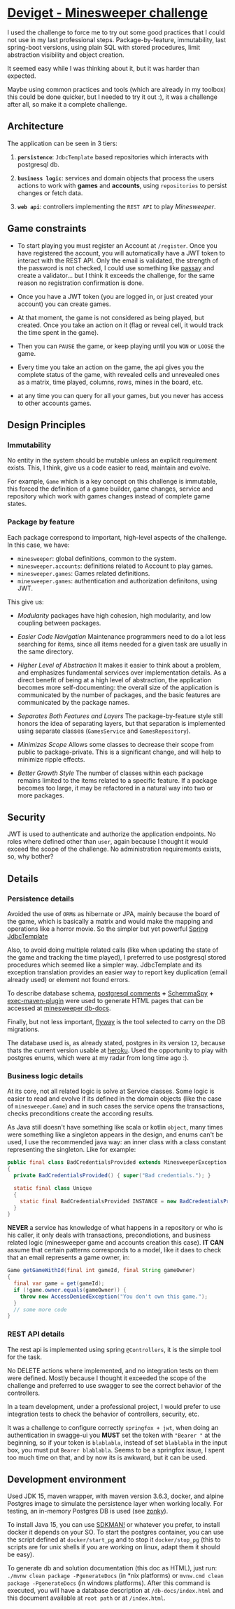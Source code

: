 # [Deviget - Minesweeper challenge](https://matero-minesweeper.herokuapp.com)

I used the challenge to force me to try out some good practices that I could not use in my last professional steps.
Package-by-feature, immutability, last spring-boot versions, using plain SQL with stored procedures, limit abstraction
visibility and object creation.

It seemed easy while I was thinking about it, but it was harder than expected.

Maybe using common practices and tools (which are already in my toolbox) this could be done quicker, but I needed to try
it out :), it was a challenge after all, so make it a complete challenge.

## Architecture 
The application can be seen in 3 tiers:

1. **`persistence`**: `JdbcTemplate` based repositories which interacts with postgresql db.

2. **`business logic`**: services and domain objects that process the users actions to work with **games** and
                         **accounts**, using `repositories` to persist changes or fetch data.

3. **`web api`**: controllers implementing the `REST API` to play _Minesweeper_.

## Game constraints

- To start playing you must register an Account at `/register`. Once you have registered the account, you will
automatically have a JWT token to interact with the REST API. Only the email is validated, the strength of the password
is not checked, I could use something like [passay](http://www.passay.org/) and create a validator... but I think it
exceeds the challenge, for the same reason no registration confirmation is done. 

- Once you have a JWT token (you are logged in, or just created your account) you can create games.

- At that moment, the game is not considered as being played, but created. Once you take an action on it (flag or reveal
 cell, it would track the time spent in the game).

- Then you can `PAUSE` the game, or keep playing until you `WON` or `LOOSE` the game.

- Every time you take an action on the game, the api gives you the complete status of the game, with revealed cells and
unrevealed ones as a matrix, time played, columns, rows, mines in the board, etc.

- at any time you can query for all your games, but you never has access to other accounts games.

## Design Principles

### Immutability
No entity in the system should be mutable unless an explicit requirement exists. This, I think, give us a code easier to
read, maintain and evolve.

For example, `Game` which is a key concept on this challenge is immutable, this forced the definition of a game builder,
game changes, service and repository which work with games changes instead of complete game states.

### Package by feature
Each package correspond to important, high-level aspects of the challenge. In this case, we have:

- `minesweeper`: global definitions, common to the system.
- `minesweeper.accounts`: definitions related to Account to play games.
- `minesweeper.games`: Games related definitions.
- `minesweeper.games`: authentication and authorization definitons, using JWT.

This give us:

- *Modularity* packages have high cohesion, high modularity, and low coupling between packages.

- *Easier Code Navigation* Maintenance programmers need to do a lot less searching for items, since all items needed for
a given task are usually in the same directory.

- *Higher Level of Abstraction* It makes it easier to think about a problem, and emphasizes fundamental services over
implementation details. As a direct benefit of being at a high level of abstraction, the application becomes more
self-documenting: the overall size of the application is communicated by the number of packages, and the basic features
are communicated by the package names.

- *Separates Both Features and Layers* The package-by-feature style still honors the idea of separating layers, but that
separation is implemented using separate classes (`GamesService` and `GamesRepository`).

- *Minimizes Scope* Allows some classes to decrease their scope from public to package-private. This is a significant
change, and will help to minimize ripple effects.

- *Better Growth Style* The number of classes within each package remains limited to the items related to a specific
feature. If a package becomes too large, it may be refactored in a natural way into two or more packages.

## Security
JWT is used to authenticate and authorize the application endpoints.
No roles where defined other than `user`, again because I thought it would exceed the scope of the challenge. No
administration requirements exists, so, why bother?

## Details

### Persistence details
Avoided the use of `ORM`s as hibernate or JPA, mainly because the board of the game, which is basically a matrix and
would make the mapping and operations like a horror movie. So the simpler but yet powerful [Spring JdbcTemplate](https://docs.spring.io/spring-framework/docs/current/javadoc-api/org/springframework/jdbc/core/JdbcTemplate.html)

Also, to avoid doing multiple related calls (like when updating the state of the game and tracking the time played), I
preferred to use postgresql stored procedures which seemed like a simpler way.
JdbcTemplate and its exception translation provides an easier way to report key duplication (email already used) or
element not found errors.

To describe database schema, [postgresql comments](https://www.postgresql.org/docs/12/sql-comment.html) **+**
[SchemmaSpy](http://schemaspy.org/) **+** [exec-maven-plugin](https://www.mojohaus.org/exec-maven-plugin/) were used to
generate HTML pages that can be accessed at [minesweeper db-docs](https://matero-minesweeper.herokuapp.com/db-docs/index.html).

Finally, but not less important, [flyway](https://flywaydb.org/) is the tool selected to carry on the DB migrations.

The database used is, as already stated, postgres in its version `12`, because thats the current version usable at
[heroku](https://www.heroku.com/postgres). Used the opportunity to play with postgres enums, which were at my radar from
long time ago :).

### Business logic details
At its core, not all related logic is solve at Service classes. Some logic is easier to read and evolve if its defined
in the domain objects (like the case of `minesweeper.Game`) and in such cases the service opens the transactions,
checks preconditions create the according results.

As Java still doesn't have something like scala or kotlin `object`, many times were something like a singleton appears
in the design, and enums can't be used, I use the recommended java way: an inner class with a class constant
representing the singleton. Like for example:

```java
public final class BadCredentialsProvided extends MinesweeperException
{
  private BadCredentialsProvided() { super("Bad credentials."); }

  static final class Unique
  {
    static final BadCredentialsProvided INSTANCE = new BadCredentialsProvided();
  }
}
```

**NEVER** a service has knowledge of what happens in a repository or who is his caller, it only deals with transactions,
precondiotions, and business related logic (minesweeper game and accounts creation this case).
**IT CAN** assume that certain patterns corresponds to a model, like it daes to check that an email represents a game
owner, in:

```java
Game getGameWithId(final int gameId, final String gameOwner)
{
  final var game = get(gameId);
  if (!game.owner.equals(gameOwner)) {
    throw new AccessDeniedException("You don't own this game.");
  }
  // some more code
}
```

### REST API details

The rest api is implemented using spring `@Controllers`, it is the simple tool for the task.

No DELETE actions where implemented, and no integration tests on them were defined.
Mostly because I thought it exceeded the scope of the challenge and preferred to use swagger to see the correct behavior
of the controllers.

In a team development, under a professional project, I would prefer to use integration tests to check the behavior of
controllers, security, etc.

It was a challenge to configure correctly `springfox + jwt`, when doing an authentication in swagge-ui you **MUST** set
the token with `"Bearer "` at the beginning, so if your token is `blablabla`, instead of set `blablabla` in the input
box, you must put `Bearer blablabla`. Seems to be a springfox issue, I spent too much time on that, and by now its is
awkward, but it can be used.

## Development environment

Used JDK 15, maven wrapper, with maven version 3.6.3, docker, and alpine Postgres image to simulate the persistence
layer when working locally.
For testing, an in-memory Postgres DB is used (see [zonky](https://github.com/zonkyio/embedded-postgres)).

To install Java 15, you can use [SDKMAN!](https://sdkman.io/) or whatever you prefer, to install docker it depends on
your SO.
To start the postgres container, you can use the script defined at `docker/start_pg` and to stop
it `docker/stop_pg` (this to scripts are for unix shells if you are working on linux, adapt them it should be easy).

To generate db and solution documentation (this doc as HTML), just run: `./mvnw clean package -PgenerateDocs` (in *nix
platforms) or `mvnw.cmd clean package -PgenerateDocs` (in windows platforms).
After this command is executed, you will have a database description at `/db-docs/index.html` and this document
available at `root path` or at `/index.html`.

